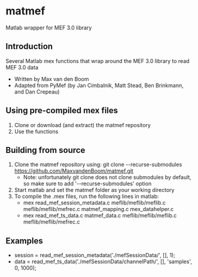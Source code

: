 # matmef
Matlab wrapper for MEF 3.0 library

## Introduction
Several Matlab mex functions that wrap around the MEF 3.0 library to read MEF 3.0 data

- Written by Max van den Boom
- Adapted from PyMef (by Jan Cimbalnik, Matt Stead, Ben Brinkmann, and Dan Crepeau)

## Using pre-compiled mex files
1. Clone or download (and extract) the matmef repository
2. Use the functions

## Building from source
1. Clone the matmef repository using: git clone --recurse-submodules https://github.com/MaxvandenBoom/matmef.git
   - Note: unfortunately git clone does not clone submodules by default, so make sure to add '--recurse-submodules' option
2. Start matlab and set the matmef folder as your working directory
3. To compile the .mex files, run the following lines in matlab:
   - mex read_mef_session_metadata.c meflib/meflib/meflib.c meflib/meflib/mefrec.c matmef_mapping.c mex_datahelper.c
   - mex read_mef_ts_data.c matmef_data.c meflib/meflib/meflib.c meflib/meflib/mefrec.c

## Examples
- session = read_mef_session_metadata('./mefSessionData/', [], 1);
- data = read_mef_ts_data('./mefSessionData/channelPath/', [], 'samples', 0, 1000);
